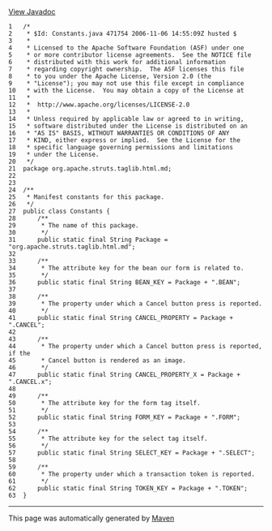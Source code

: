 [View Javadoc](../../../../../../apidocs/org/apache/struts/taglib.html.md/Constants.html)


    1   /*
    2    * $Id: Constants.java 471754 2006-11-06 14:55:09Z husted $
    3    *
    4    * Licensed to the Apache Software Foundation (ASF) under one
    5    * or more contributor license agreements.  See the NOTICE file
    6    * distributed with this work for additional information
    7    * regarding copyright ownership.  The ASF licenses this file
    8    * to you under the Apache License, Version 2.0 (the
    9    * "License"); you may not use this file except in compliance
    10   * with the License.  You may obtain a copy of the License at
    11   *
    12   *  http://www.apache.org/licenses/LICENSE-2.0
    13   *
    14   * Unless required by applicable law or agreed to in writing,
    15   * software distributed under the License is distributed on an
    16   * "AS IS" BASIS, WITHOUT WARRANTIES OR CONDITIONS OF ANY
    17   * KIND, either express or implied.  See the License for the
    18   * specific language governing permissions and limitations
    19   * under the License.
    20   */
    21  package org.apache.struts.taglib.html.md;
    22  
    23  
    24  /**
    25   * Manifest constants for this package.
    26   */
    27  public class Constants {
    28      /**
    29       * The name of this package.
    30       */
    31      public static final String Package = "org.apache.struts.taglib.html.md";
    32  
    33      /**
    34       * The attribute key for the bean our form is related to.
    35       */
    36      public static final String BEAN_KEY = Package + ".BEAN";
    37  
    38      /**
    39       * The property under which a Cancel button press is reported.
    40       */
    41      public static final String CANCEL_PROPERTY = Package + ".CANCEL";
    42  
    43      /**
    44       * The property under which a Cancel button press is reported, if the
    45       * Cancel button is rendered as an image.
    46       */
    47      public static final String CANCEL_PROPERTY_X = Package + ".CANCEL.x";
    48  
    49      /**
    50       * The attribute key for the form tag itself.
    51       */
    52      public static final String FORM_KEY = Package + ".FORM";
    53  
    54      /**
    55       * The attribute key for the select tag itself.
    56       */
    57      public static final String SELECT_KEY = Package + ".SELECT";
    58  
    59      /**
    60       * The property under which a transaction token is reported.
    61       */
    62      public static final String TOKEN_KEY = Package + ".TOKEN";
    63  }

------------------------------------------------------------------------

This page was automatically generated by [Maven](http://maven.apache.org/)

